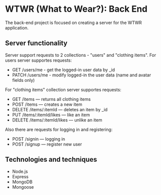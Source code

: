 # WTWR (What to Wear?): Back End

The back-end project is focused on creating a server for the WTWR application.

## Server functionality

Server support requests to 2 collections - "users" and "clothing items".
For users server supportes requests:

- GET /users/me - get the logged-in user data by \_id
- PATCH /users/me - modify logged-in the user data (name and avatar fields only)

For "clothing items" collection server supportes requests:

- GET /items — returns all clothing items
- POST /items — creates a new item
- DELETE /items/:itemId — deletes an item by \_id
- PUT /items/:itemId/likes — like an item
- DELETE /items/:itemId/likes — unlike an item

Also there are requests for logging in and registering:

- POST /signin — logging in
- POST /signup — register new user

## Technologies and techniques

- Node.js
- Express
- MongoDB
- Mongoose
